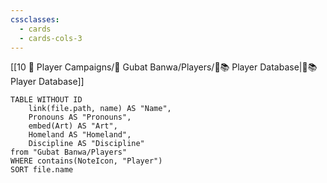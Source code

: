 ```yaml
---
cssclasses:
  - cards
  - cards-cols-3
---
```


[[10 🧙 Player Campaigns/🎏 Gubat Banwa/Players/🧙📚 Player Database|🧙📚 Player Database]]


```dataview
TABLE WITHOUT ID 
	link(file.path, name) AS "Name", 
	Pronouns AS "Pronouns",
	embed(Art) AS "Art",
	Homeland AS "Homeland",
	Discipline AS "Discipline"
from "Gubat Banwa/Players"
WHERE contains(NoteIcon, "Player")
SORT file.name
```

